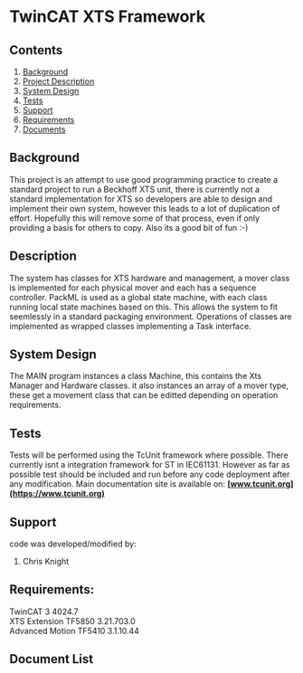 # TwinCAT XTS Framework

## Contents

1. [Background](#Background})
2. [Project Description](#Description)
3. [System Design](#System-Design)
4. [Tests](#Tests)
5. [Support](#Support)
6. [Requirements](#Requirements)
7. [Documents](#Document-List)

## Background

This project is an attempt to use good programming practice to create a standard project to run a Beckhoff XTS unit, there is currently not a standard implementation for XTS so developers are able to design and implement their own system, however this leads to a lot of duplication of effort. Hopefully this will remove some of that process, even if only providing a basis for others to copy. Also its a good bit of fun :-)

## Description

The system has classes for XTS hardware and management, a mover class is implemented for each physical mover and each has a sequence controller. PackML is used as a global state machine, with each class running local state machines based on this. This allows the system to fit seemlessly in a standard packaging environment. Operations of classes are implemented as wrapped classes implementing a Task interface.

## System Design

The MAIN program instances a class Machine, this contains the Xts Manager and Hardware classes. it also instances an array of a mover type, these get a movement class that can be editted depending on operation requirements.

## Tests

Tests will be performed using the TcUnit framework where possible. There currently isnt a integration framework for ST in IEC61131. However as far as possible test should be included and run before any code deployment after any modification.
Main documentation site is available on: **[www.tcunit.org](https://www.tcunit.org)**

## Support

code was developed/modified by:

1. Chris Knight

## Requirements: 

TwinCAT 3 4024.7   
XTS Extension TF5850 3.21.703.0  
Advanced Motion TF5410 3.1.10.44

## Document List









